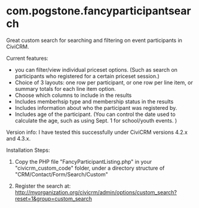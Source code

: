 com.pogstone.fancyparticipantsearch
===================================

Great custom search for searching and filtering on event participants in CiviCRM.

Current features:

 - you can filter/view individual priceset options. (Such as search on participants who registered for a certain priceset session.)
  - Choice of 3 layouts: one row per participant, or one row per line item, or summary totals for each line item option. 
  - Choose which columns to include in the results
  - Includes memberhsip type and membership status in the results
  - Includes information about who the participant was registered by.
  - Includes age of the participant. (You can control the date used to calculate the age, such as using Sept. 1 for school/youth events. ) 
  

Version info: I have tested this successfully under CiviCRM versions 4.2.x and 4.3.x.   

Installation Steps: 

1) Copy the PHP file "FancyParticipantListing.php" in your "civicrm_custom_code" folder, under a directory structure of "CRM/Contact/Form/Search/Custom" 

2) Register the search at: http://myorganization.org/civicrm/admin/options/custom_search?reset=1&group=custom_search

